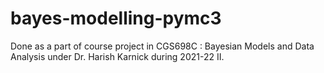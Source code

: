 # bayes-modelling-pymc3
Done as a part of course project in CGS698C : Bayesian Models and Data Analysis under Dr. Harish Karnick during 2021-22 II. 

